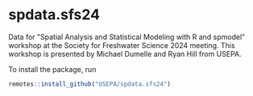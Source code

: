 # spdata.sfs24

Data for "Spatial Analysis and Statistical Modeling with R and spmodel" workshop at the Society for Freshwater Science 2024 meeting. This workshop is presented by Michael Dumelle and Ryan Hill from USEPA.

To install the package, run

```r
remotes::install_github("USEPA/spdata.sfs24")
```
